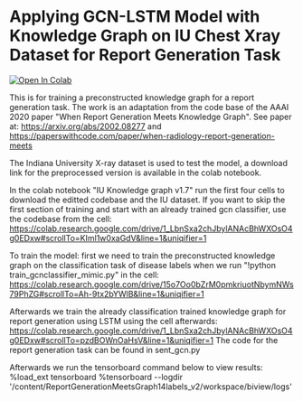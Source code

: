 # Applying GCN-LSTM Model with Knowledge Graph on IU Chest Xray Dataset for Report Generation Task
[![Open In Colab](https://colab.research.google.com/assets/colab-badge.svg)](https://colab.research.google.com/drive/15o7Oo0bZrM0pmkriuotNbymNWs79PhZG?usp=sharing)

This is for training a preconstructed knowledge graph for a report generation task. 
The work is an adaptation from the code base of the AAAI 2020 paper "When Report Generation Meets Knowledge Graph".
See paper at: https://arxiv.org/abs/2002.08277
and https://paperswithcode.com/paper/when-radiology-report-generation-meets

The Indiana University X-ray dataset is used to test the model, a download link for the preprocessed version is available in the colab notebook.

In the colab notebook "IU Knowledge graph v1.7" run the first four cells to download the editted codebase and the IU dataset.
If you want to skip the first section of training and start with an already trained gcn classifier, use the codebase from the cell:
https://colab.research.google.com/drive/1_LbnSxa2chJbylANAcBhWXOsO4g0EDxw#scrollTo=KIml1w0xaGdV&line=1&uniqifier=1 

To train the model:
first we need to train the preconstructed knowledge graph on the classification task of disease labels when we run "!python train_gcnclassifier_mimic.py" in the cell:
https://colab.research.google.com/drive/15o7Oo0bZrM0pmkriuotNbymNWs79PhZG#scrollTo=Ah-9tx2bYWlB&line=1&uniqifier=1


Afterwards we train the already classification trained knowledge graph for report generation using LSTM using the cell afterwards:
https://colab.research.google.com/drive/1_LbnSxa2chJbylANAcBhWXOsO4g0EDxw#scrollTo=pzdBOWnOaHsV&line=1&uniqifier=1
The code for the report generation task can be found in sent_gcn.py



Afterwards we run the tensorboard command below to view results:
%load_ext tensorboard
%tensorboard --logdir '/content/ReportGenerationMeetsGraph14labels_v2/workspace/biview/logs'
